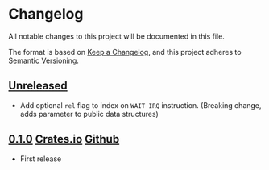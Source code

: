# Changelog

All notable changes to this project will be documented in this file.

The format is based on [Keep a Changelog](https://keepachangelog.com/en/1.0.0/),
and this project adheres to [Semantic Versioning](https://semver.org/spec/v2.0.0.html).

## [Unreleased]

- Add optional `rel` flag to index on `WAIT IRQ` instruction. (Breaking change, adds parameter to public data structures)

## [0.1.0] [Crates.io](https://crates.io/crates/pio-rs/0.1.0) [Github](https://github.com/rp-rs/pio-rs/releases/tag/v0.1.0)

- First release

[Unreleased]: https://github.com/rp-rs/pio-rs/compare/v0.1.0...HEAD
[0.1.0]: https://github.com/rp-rs/pio-rs/tag/v0.1.0
